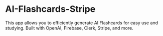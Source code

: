 # AI-Flashcards-Stripe
This app allows you to efficiently generate AI Flashcards for easy use and studying. Built with OpenAI, Firebase, Clerk, Stripe, and more.
